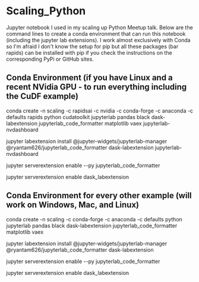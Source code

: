 # Scaling_Python

Jupyter notebook I used in my scaling up Python Meetup talk. Below are the command lines to create a conda environment that can run this notebook (including the jupyter lab extensions). I work almost exclusively with Conda so I'm afraid I don't know the setup for pip but all these packages (bar rapids) can be installed with pip if you check the instructions on the corresponding PyPi or GitHub sites.

## Conda Environment (if you have Linux and a recent NVidia GPU - to run everything including the CuDF example)

conda create -n scaling -c rapidsai -c nvidia -c conda-forge -c anaconda -c defaults rapids python cudatoolkit jupyterlab pandas black dask-labextension jupyterlab_code_formatter matplotlib vaex jupyterlab-nvdashboard

jupyter labextension install @jupyter-widgets/jupyterlab-manager @ryantam626/jupyterlab_code_formatter dask-labextension jupyterlab-nvdashboard

jupyter serverextension enable --py jupyterlab_code_formatter

jupyter serverextension enable dask_labextension

## Conda Environment for every other example (will work on Windows, Mac, and Linux)

conda create -n scaling -c conda-forge -c anaconda -c defaults python jupyterlab pandas black dask-labextension jupyterlab_code_formatter matplotlib vaex

jupyter labextension install @jupyter-widgets/jupyterlab-manager @ryantam626/jupyterlab_code_formatter dask-labextension

jupyter serverextension enable --py jupyterlab_code_formatter

jupyter serverextension enable dask_labextension
